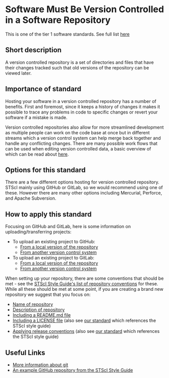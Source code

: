 # Software Must Be Version Controlled in a Software Repository

This is one of the tier 1 software standards. See full list [here](tier1_standards_overview.md)

## Short description
A version controlled repository is a set of directories and files that have their changes tracked such that old versions of the repository can be viewed later.

## Importance of standard
Hosting your software in a version controlled repository has a number of benefits. First and foremost, since it keeps a history of changes it makes it possible to trace any problems in code to specific changes or revert your software if a mistake is made.

Version controlled repositories also allow for more streamlined development as multiple people can work on the code base at once but in different streams which a version control system can help merge back together and handle any conflicting changes. There are many possible work flows that can be used when editing version controlled data, a basic overview of which can be read about [here](https://www.atlassian.com/git/tutorials/comparing-workflows).

## Options for this standard
There are a few different options hosting for version controlled repository. STScI mainly using GitHub or GitLab, so we would recommend using one of these. However there are many other options including Mercurial, Perforce, and Apache Subversion.

## How to apply this standard
Focusing on GitHub and GitLab, here is some information on uploading/transferring projects:
- To upload an existing project to GitHub:
    - [From a local version of the repository](https://help.github.com/en/articles/adding-an-existing-project-to-github-using-the-command-line)
    - [From another version control system](https://help.github.com/en/articles/importing-source-code-to-github)
- To upload an existing project to GitLab:
    - [From a local version of the repository](https://docs.gitlab.com/ee/gitlab-basics/create-project.html#push-to-create-a-new-project)
    - [From another version control system](https://docs.gitlab.com/ee/user/project/import/index.html)

When setting up your repository, there are some conventions that should be met - see the [STScI Style Guide's list of repository conventions](https://github.com/spacetelescope/style-guides/blob/master/guides/github-repositories.md#conventions) for these. While all these should be met at some point, if you are creating a brand new repository we suggest that you focus on: 
- [Name of repository](https://github.com/spacetelescope/style-guides/blob/master/guides/github-repositories.md#naming)
- [Description of repository](https://github.com/spacetelescope/style-guides/blob/master/guides/github-repositories.md#repository-descriptions)
- [Including a README.md file](https://github.com/spacetelescope/style-guides/blob/master/guides/github-repositories.md#readmemd)
- [Including a LICENSE file](https://github.com/spacetelescope/style-guides/blob/master/guides/github-repositories.md#license) (also see [our standard](license_file.md) which references the STScI style guide)
- [Applying release conventions](https://github.com/spacetelescope/style-guides/blob/master/guides/github-repositories.md#releases) (also see [our standard](versioned_releases.md) which references the STScI style guide)

## Useful Links
- [More information about git](https://git-scm.com/about)
- [An example GitHub repository from the STScI Style Guide](https://github.com/spacetelescope/stsci-package-template)